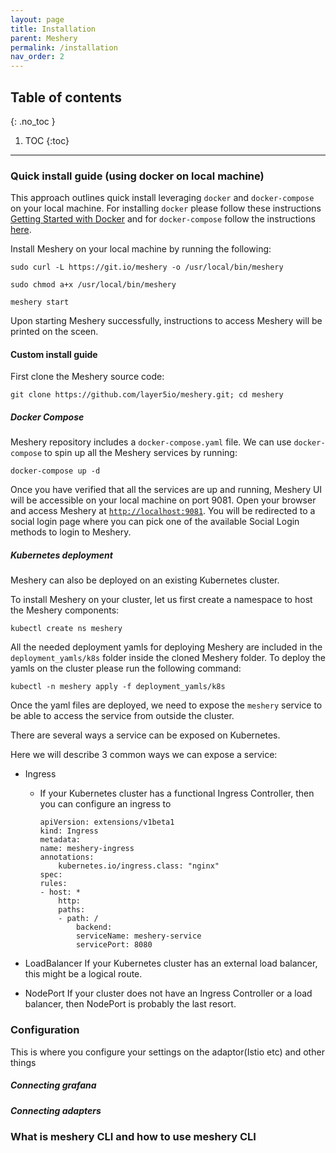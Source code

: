 ```yaml
---
layout: page
title: Installation
parent: Meshery
permalink: /installation
nav_order: 2
---
```

## Table of contents
{: .no_toc }

1. TOC
{:toc}

---


### Quick install guide (using docker on local machine)
This approach outlines quick install leveraging `docker` and `docker-compose` on your local machine. For installing `docker` please follow these instructions [Getting Started with Docker](https://docs.docker.com/get-started/) and for `docker-compose` follow the instructions [here](https://docs.docker.com/compose/install/). 

Install Meshery on your local machine by running the following:

```
sudo curl -L https://git.io/meshery -o /usr/local/bin/meshery
```

```
sudo chmod a+x /usr/local/bin/meshery
```

```
meshery start
```
Upon starting Meshery successfully, instructions to access Meshery will be printed on the sceen.

#### Custom install guide
First clone the Meshery source code:
```
git clone https://github.com/layer5io/meshery.git; cd meshery      
```

##### Docker Compose
Meshery repository includes a `docker-compose.yaml` file. We can use `docker-compose` to spin up all the Meshery services by running:
```
docker-compose up -d
```

Once you have verified that all the services are up and running, Meshery UI will be accessible on your local machine on port 9081. Open your browser and access Meshery at [`http://localhost:9081`](http://localhost:9081).
You will be redirected to a social login page where you can pick one of the available Social Login methods to login to Meshery.

##### Kubernetes deployment
Meshery can also be deployed on an existing Kubernetes cluster.

To install Meshery on your cluster, let us first create a namespace to host the Meshery components:
```
kubectl create ns meshery
```

All the needed deployment yamls for deploying Meshery are included in the `deployment_yamls/k8s` folder inside the cloned Meshery folder. To deploy the yamls on the cluster please run the following command:
```
kubectl -n meshery apply -f deployment_yamls/k8s
```
Once the yaml files are deployed, we need to expose the `meshery` service to be able to access the service from outside the cluster. 

There are several ways a service can be exposed on Kubernetes. 

Here we will describe 3 common ways we can expose a service:
* Ingress
  * If your Kubernetes cluster has a functional Ingress Controller, then you can configure an ingress to 
    ```
    apiVersion: extensions/v1beta1
    kind: Ingress
    metadata:
    name: meshery-ingress
    annotations:
        kubernetes.io/ingress.class: "nginx"
    spec:
    rules:
    - host: *
        http:
        paths:
        - path: /
            backend:
            serviceName: meshery-service
            servicePort: 8080

    ```
* LoadBalancer
    If your Kubernetes cluster has an external load balancer, this might be a logical route.

* NodePort
    If your cluster does not have an Ingress Controller or a load balancer, then NodePort is probably the last resort.



### Configuration
This is where you configure your settings on the adaptor(Istio etc) and other things 

##### Connecting grafana

##### Connecting adapters

### What is meshery CLI and how to use meshery CLI
